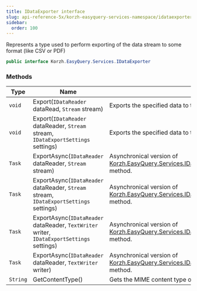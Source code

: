 ```yaml
---
title: IDataExporter interface
slug: api-reference-5x/korzh-easyquery-services-namespace/idataexporter-interface
sidebar:
  order: 100
---
```


Represents a type used to perform exporting of the data stream to some format (like CSV or PDF)
```csharp
public interface Korzh.EasyQuery.Services.IDataExporter

```

### Methods

| Type | Name | Description | 
| --- | --- | --- | 
| `void` | Export(`IDataReader` dataRead, `Stream` stream) | Exports the specified data to the stream. | 
| `void` | Export(`IDataReader` dataReader, `Stream` stream, `IDataExportSettings` settings) | Exports the specified data to the stream. | 
| `Task` | ExportAsync(`IDataReader` dataReader, `Stream` stream) | Asynchronical version of [Korzh.EasyQuery.Services.IDataExporter.Export(System.Data.IDataReader,System.IO.Stream)](///////////////easyquery/docs/api-reference-5x/korzh-easyquery-services-namespace/idataexporter-interface) method. | 
| `Task` | ExportAsync(`IDataReader` dataReader, `Stream` stream, `IDataExportSettings` settings) | Asynchronical version of [Korzh.EasyQuery.Services.IDataExporter.Export(System.Data.IDataReader,System.IO.Stream)](///////////////easyquery/docs/api-reference-5x/korzh-easyquery-services-namespace/idataexporter-interface) method. | 
| `Task` | ExportAsync(`IDataReader` dataReader, `TextWriter` writer, `IDataExportSettings` settings) | Asynchronical version of [Korzh.EasyQuery.Services.IDataExporter.Export(System.Data.IDataReader,System.IO.Stream)](///////////////easyquery/docs/api-reference-5x/korzh-easyquery-services-namespace/idataexporter-interface) method. | 
| `Task` | ExportAsync(`IDataReader` dataReader, `TextWriter` writer) | Asynchronical version of [Korzh.EasyQuery.Services.IDataExporter.Export(System.Data.IDataReader,System.IO.Stream)](///////////////easyquery/docs/api-reference-5x/korzh-easyquery-services-namespace/idataexporter-interface) method. | 
| `String` | GetContentType() | Gets the MIME content type of the exporting format. |
